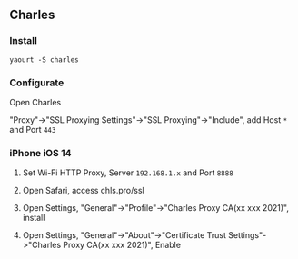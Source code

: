 ## Charles

### Install

```
yaourt -S charles
```

### Configurate

Open Charles

"Proxy"->"SSL Proxying Settings"->"SSL Proxying"->"Include", add Host `*` and Port `443`

### iPhone iOS 14

1. Set Wi-Fi HTTP Proxy, Server `192.168.1.x` and Port `8888`

2. Open Safari, access chls.pro/ssl

3. Open Settings, "General"->"Profile"->"Charles Proxy CA(xx xxx 2021)", install

4. Open Settings, "General"->"About"->"Certificate Trust Settings"->"Charles Proxy CA(xx xxx 2021)", Enable
